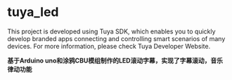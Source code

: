 # tuya_led
This project is developed using Tuya SDK, which enables you to quickly develop
branded apps connecting and controlling smart scenarios of many devices.
For more information, please check Tuya Developer Website.

**基于Arduino uno和涂鸦CBU模组制作的LED滚动字幕，实现了字幕滚动，音乐律动功能**
